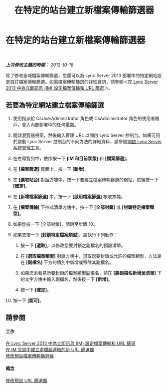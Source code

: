 ﻿---
title: 在特定的站台建立新檔案傳輸篩選器
TOCTitle: 在特定的站台建立新檔案傳輸篩選器
ms:assetid: d0006487-5217-491c-b730-e6c551cd9825
ms:mtpsurl: https://technet.microsoft.com/zh-tw/library/Gg182589(v=OCS.15)
ms:contentKeyID: 49292378
ms.date: 08/10/2015
mtps_version: v=OCS.15
ms.translationtype: HT
---

# 在特定的站台建立新檔案傳輸篩選器

 

_**上次修改主題的時間：** 2012-10-18_

除了修改全域檔案傳輸篩選，您還可以為 Lync Server 2013 部署中的特定網站設定自訂檔案傳輸篩選。如需檔案傳輸篩選的詳細資訊，請參閱＜[在 Lync Server 2013 中為立即訊息 (IM) 設定檔案傳輸和 URL 篩選](lync-server-2013-configuring-file-transfer-and-url-filtering-for-instant-messaging-im.md)＞。

## 若要為特定網站建立檔案傳輸篩選

1.  使用指派給 CsUserAdministrator 角色或 CsAdministrator 角色的使用者帳戶，登入內部部署中的任何電腦。

2.  開啟瀏覽器視窗，然後輸入管理 URL 以開啟 Lync Server 控制台。如需可用於啟動 Lync Server 控制台的不同方法的詳細資料，請參閱[開啟 Lync Server 系統管理工具](lync-server-2013-open-lync-server-administrative-tools.md)。

3.  在左導覽列中，依序按一下 **\[IM 和目前狀態\]** 和 **\[檔案篩選\]**。

4.  在 **\[檔案篩選\]** 頁面上，按一下 **\[新增\]**。

5.  在 **\[選取站台\]** 對話方塊中，按一下要建立檔案傳輸篩選的網站，然後按一下 **\[確定\]**。

6.  在 **\[新增檔案篩選\]** 中，按一下 **\[啟用檔案篩選\]** 核取方塊。

7.  在 **\[檔案傳輸\]** 下拉式清單方塊中，按一下 **\[全部封鎖\]** 或 **\[封鎖特定檔案類型\]**。

8.  如果您按一下 \[全部封鎖\]，請跳至步驟 10。

9.  如果您按一下 **\[封鎖特定檔案類型\]**，請執行下列動作：
    
    1.  按一下 **\[選取\]**，以修改您要封鎖之副檔名的預設清單。
    
    2.  在 **\[選取檔案類型\]** 對話方塊中，選取您要封鎖或允許的檔案類型，方法是在 **\[副檔名\]** 下方的類別中新增或移除其副檔名。
    
    3.  如果您未看見所要封鎖的檔案類型副檔名，請在 **\[將副檔名新增至清單\]** 下的文字方塊中輸入副檔名，然後按一下 **\[新增\]**。
    
    4.  按一下 **\[確定\]**。

10. 按一下 **\[認可\]**。

## 請參閱

#### 工作

[在 Lync Server 2013 中為立即訊息 (IM) 設定檔案傳輸和 URL 篩選](lync-server-2013-configuring-file-transfer-and-url-filtering-for-instant-messaging-im.md)  
[在 IM 交談中建立處理超連結的新 URL 篩選器](lync-server-2013-create-a-new-url-filter-to-handle-hyperlinks-in-im-conversations.md)  
[修改預設檔案傳輸篩選器](lync-server-2013-modify-the-default-file-transfer-filter.md)  

#### 概念

[修改預設 URL 篩選器](lync-server-2013-modify-the-default-url-filter.md)


